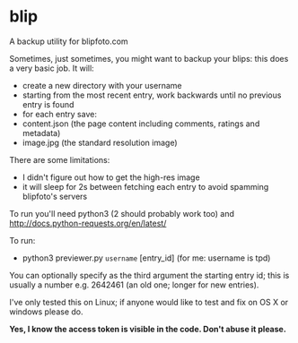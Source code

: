 # blip

A backup utility for blipfoto.com

Sometimes, just sometimes, you might want to backup your blips: this does a very basic job. It will:
* create a new directory with your username
* starting from the most recent entry, work backwards until no previous entry is found
* for each entry save:
 * content.json (the page content including comments, ratings and metadata)
 * image.jpg (the standard resolution image)

There are some limitations:
* I didn't figure out how to get the high-res image
* it will sleep for 2s between fetching each entry to avoid spamming blipfoto's servers

To run you'll need python3 (2 should probably work too) and http://docs.python-requests.org/en/latest/

To run:

* python3 previewer.py `username` [entry_id] (for me: username is tpd)

You can optionally specify as the third argument the starting entry id; this is usually a number e.g.
2642461 (an old one; longer for new entries).

I've only tested this on Linux; if anyone would like to test and fix on OS X or windows please do. 

**Yes, I know the access token is visible in the code. Don't abuse it please.**

